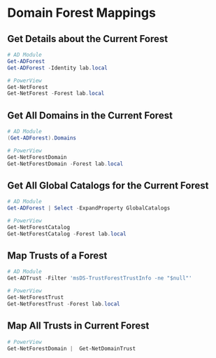# Domain Forest Mappings

## Get Details about the Current Forest

```powershell
# AD Module
Get-ADForest
Get-ADForest -Identity lab.local

# PowerView
Get-NetForest
Get-NetForest -Forest lab.local
```

## Get All Domains in the Current Forest

```powershell
# AD Module
(Get-ADForest).Domains

# PowerView
Get-NetForestDomain
Get-NetForestDomain -Forest lab.local
```

## Get All Global Catalogs for the Current Forest

```powershell
# AD Module
Get-ADForest | Select -ExpandProperty GlobalCatalogs

# PowerView
Get-NetForestCatalog
Get-NetForestCatalog -Forest lab.local
```

## Map Trusts of a Forest

```powershell
# AD Module
Get-ADTrust -Filter 'msDS-TrustForestTrustInfo -ne "$null"'

# PowerView
Get-NetForestTrust
Get-NetForestTrust -Forest lab.local
```

## Map All Trusts in Current Forest

```powershell
# PowerView
Get-NetForestDomain |  Get-NetDomainTrust
```
